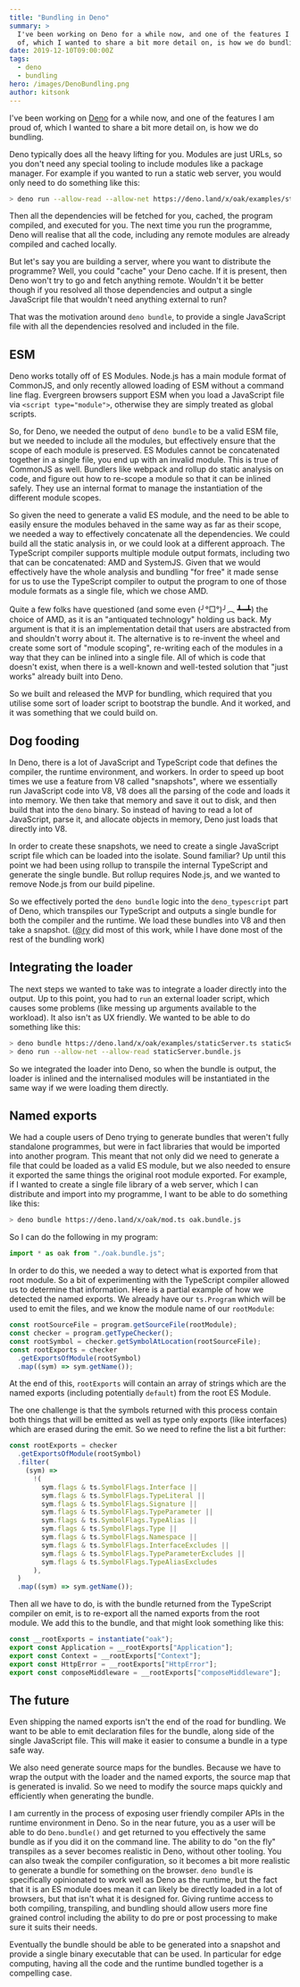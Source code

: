 ```yaml
---
title: "Bundling in Deno"
summary: >
  I've been working on Deno for a while now, and one of the features I am proud
  of, which I wanted to share a bit more detail on, is how we do bundling.
date: 2019-12-10T09:00:00Z
tags:
  - deno
  - bundling
hero: /images/DenoBundling.png
author: kitsonk
---
```


I've been working on [Deno](https://deno.land/) for a while now, and one of the features I am proud of, which I wanted
to share a bit more detail on, is how we do bundling.

Deno typically does all the heavy lifting for you. Modules are just URLs, so you don't need any special tooling to
include modules like a package manager. For example if you wanted to run a static web server, you would only need to do
something like this:

```sh
> deno run --allow-read --allow-net https://deno.land/x/oak/examples/staticServer.ts
```

Then all the dependencies will be fetched for you, cached, the program compiled, and executed for you. The next time you
run the programme, Deno will realise that all the code, including any remote modules are already compiled and cached
locally.

But let's say you are building a server, where you want to distribute the programme? Well, you could "cache" your Deno
cache. If it is present, then Deno won't try to go and fetch anything remote. Wouldn't it be better though if you
resolved all those dependencies and output a single JavaScript file that wouldn't need anything external to run?

That was the motivation around `deno bundle`, to provide a single JavaScript file with all the dependencies resolved and
included in the file.

## ESM

Deno works totally off of ES Modules. Node.js has a main module format of CommonJS, and only recently allowed loading of
ESM without a command line flag. Evergreen browsers support ESM when you load a JavaScript file via
`<script type="module">`, otherwise they are simply treated as global scripts.

So, for Deno, we needed the output of `deno bundle` to be a valid ESM file, but we needed to include all the modules,
but effectively ensure that the scope of each module is preserved. ES Modules cannot be concatenated together in a
single file, you end up with an invalid module. This is true of CommonJS as well. Bundlers like webpack and rollup do
static analysis on code, and figure out how to re-scope a module so that it can be inlined safely. They use an internal
format to manage the instantiation of the different module scopes.

So given the need to generate a valid ES module, and the need to be able to easily ensure the modules behaved in the
same way as far as their scope, we needed a way to effectively concatenate all the dependencies. We could build all the
static analysis in, or we could look at a different approach. The TypeScript compiler supports multiple module output
formats, including two that can be concatenated: AMD and SystemJS. Given that we would effectively have the whole
analysis and bundling "for free" it made sense for us to use the TypeScript compiler to output the program to one of
those module formats as a single file, which we chose AMD.

Quite a few folks have questioned (and some even (╯°□°)╯︵ ┻━┻) the choice of AMD, as it is an "antiquated technology"
holding us back. My argument is that it is an implementation detail that users are abstracted from and shouldn't worry
about it. The alternative is to re-invent the wheel and create some sort of "module scoping", re-writing each of the
modules in a way that they can be inlined into a single file. All of which is code that doesn't exist, when there is a
well-known and well-tested solution that "just works" already built into Deno.

So we built and released the MVP for bundling, which required that you utilise some sort of loader script to bootstrap
the bundle. And it worked, and it was something that we could build on.

## Dog fooding

In Deno, there is a lot of JavaScript and TypeScript code that defines the compiler, the runtime environment, and
workers. In order to speed up boot times we use a feature from V8 called "snapshots", where we essentially run
JavaScript code into V8, V8 does all the parsing of the code and loads it into memory. We then take that memory and save
it out to disk, and then build that into the `deno` binary. So instead of having to read a lot of JavaScript, parse it,
and allocate objects in memory, Deno just loads that directly into V8.

In order to create these snapshots, we need to create a single JavaScript script file which can be loaded into the
isolate. Sound familiar? Up until this point we had been using rollup to transpile the internal TypeScript and generate
the single bundle. But rollup requires Node.js, and we wanted to remove Node.js from our build pipeline.

So we effectively ported the `deno bundle` logic into the `deno_typescript` part of Deno, which transpiles our
TypeScript and outputs a single bundle for both the compiler and the runtime. We load these bundles into V8 and then
take a snapshot. ([@ry](https://github.com/ry/) did most of this work, while I have done most of the rest of the
bundling work)

## Integrating the loader

The next steps we wanted to take was to integrate a loader directly into the output. Up to this point, you had to `run`
an external loader script, which causes some problems (like messing up arguments available to the workload). It also
isn't as UX friendly. We wanted to be able to do something like this:

```sh
> deno bundle https://deno.land/x/oak/examples/staticServer.ts staticServer.bundle.js
> deno run --allow-net --allow-read staticServer.bundle.js
```

So we integrated the loader into Deno, so when the bundle is output, the loader is inlined and the internalised modules
will be instantiated in the same way if we were loading them directly.

## Named exports

We had a couple users of Deno trying to generate bundles that weren't fully standalone programmes, but were in fact
libraries that would be imported into another program. This meant that not only did we need to generate a file that
could be loaded as a valid ES module, but we also needed to ensure it exported the same things the original root module
exported. For example, if I wanted to create a single file library of a web server, which I can distribute and import
into my programme, I want to be able to do something like this:

```sh
> deno bundle https://deno.land/x/oak/mod.ts oak.bundle.js
```

So I can do the following in my program:

```ts
import * as oak from "./oak.bundle.js";
```

In order to do this, we needed a way to detect what is exported from that root module. So a bit of experimenting with
the TypeScript compiler allowed us to determine that information. Here is a partial example of how we detected the named
exports. We already have our `ts.Program` which will be used to emit the files, and we know the module name of our
`rootModule`:

```ts
const rootSourceFile = program.getSourceFile(rootModule);
const checker = program.getTypeChecker();
const rootSymbol = checker.getSymbolAtLocation(rootSourceFile);
const rootExports = checker
  .getExportsOfModule(rootSymbol)
  .map((sym) => sym.getName());
```

At the end of this, `rootExports` will contain an array of strings which are the named exports (including potentially
`default`) from the root ES Module.

The one challenge is that the symbols returned with this process contain both things that will be emitted as well as
type only exports (like interfaces) which are erased during the emit. So we need to refine the list a bit further:

```ts
const rootExports = checker
  .getExportsOfModule(rootSymbol)
  .filter(
    (sym) =>
      !(
        sym.flags & ts.SymbolFlags.Interface ||
        sym.flags & ts.SymbolFlags.TypeLiteral ||
        sym.flags & ts.SymbolFlags.Signature ||
        sym.flags & ts.SymbolFlags.TypeParameter ||
        sym.flags & ts.SymbolFlags.TypeAlias ||
        sym.flags & ts.SymbolFlags.Type ||
        sym.flags & ts.SymbolFlags.Namespace ||
        sym.flags & ts.SymbolFlags.InterfaceExcludes ||
        sym.flags & ts.SymbolFlags.TypeParameterExcludes ||
        sym.flags & ts.SymbolFlags.TypeAliasExcludes
      ),
  )
  .map((sym) => sym.getName());
```

Then all we have to do, is with the bundle returned from the TypeScript compiler on emit, is to re-export all the named
exports from the root module. We add this to the bundle, and that might look something like this:

```ts
const __rootExports = instantiate("oak");
export const Application = __rootExports["Application"];
export const Context = __rootExports["Context"];
export const HttpError = __rootExports["HttpError"];
export const composeMiddleware = __rootExports["composeMiddleware"];
```

## The future

Even shipping the named exports isn't the end of the road for bundling. We want to be able to emit declaration files for
the bundle, along side of the single JavaScript file. This will make it easier to consume a bundle in a type safe way.

We also need generate source maps for the bundles. Because we have to wrap the output with the loader and the named
exports, the source map that is generated is invalid. So we need to modify the source maps quickly and efficiently when
generating the bundle.

I am currently in the process of exposing user friendly compiler APIs in the runtime environment in Deno. So in the near
future, you as a user will be able to do `Deno.bundle()` and get returned to you effectively the same bundle as if you
did it on the command line. The ability to do "on the fly" transpiles as a sever becomes realistic in Deno, without
other tooling. You can also tweak the compiler configuration, so it becomes a bit more realistic to generate a bundle
for something on the browser. `deno bundle` is specifically opinionated to work well as Deno as the runtime, but the
fact that it is an ES module does mean it can likely be directly loaded in a lot of browsers, but that isn't what it is
designed for. Giving runtime access to both compiling, transpiling, and bundling should allow users more fine grained
control including the ability to do pre or post processing to make sure it suits their needs.

Eventually the bundle should be able to be generated into a snapshot and provide a single binary executable that can be
used. In particular for edge computing, having all the code and the runtime bundled together is a compelling case.
